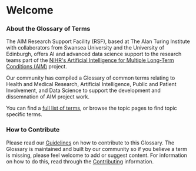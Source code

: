 # Welcome

### About the Glossary of Terms

The AIM Research Support Facility (RSF), based at The Alan Turing Institute with collaborators from Swansea University and the University of Edinburgh, offers AI and advanced data science support to the research teams part of the [NIHR's Artificial Intelligence for Multiple Long-Term Conditions (AIM)](https://www.nihr.ac.uk/blog/artificial-intelligence-to-understand-clusters-of-multiple-long-term-conditions-an-nihr-priority/25171) project.

Our community has compiled a Glossary of common terms relating to Health and Medical Research, Artificial Intelligence, Public and Patient Involvement, and Data Science to support the development and dissemnation of AIM project work.

You can find a [full list of terms](https://aim-rsf.github.io/Glossary-of-Terms/genindex.html), or browse the topic pages to find topic specific terms. 

### How to Contribute

Please read our [Guidelines](https://aim-rsf.github.io/Glossary-of-Terms/contributing.html) on how to contribute to this Glossary. The Glossary is maintained and built by our community so if you believe a term is missing, please feel welcome to add or suggest content. For information on how to do this, read through the [Contributing](https://aim-rsf.github.io/Glossary-of-Terms/contributing.html) information.

